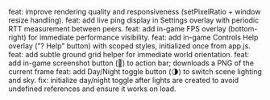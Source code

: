 feat: improve rendering quality and responsiveness (setPixelRatio + window resize handling).
feat: add live ping display in Settings overlay with periodic RTT measurement between peers.
feat: add in-game FPS overlay (bottom-right) for immediate performance visibility.
feat: add in-game Controls Help overlay ("? Help" button) with scoped styles, initialized once from app.js.
feat: add subtle ground grid helper for immediate world orientation.
feat: add in-game screenshot button (📸) to action bar; downloads a PNG of the current frame
feat: add Day/Night toggle button (🌗) to switch scene lighting and sky.
fix: initialize day/night toggle after lights are created to avoid undefined references and ensure it works on load.
